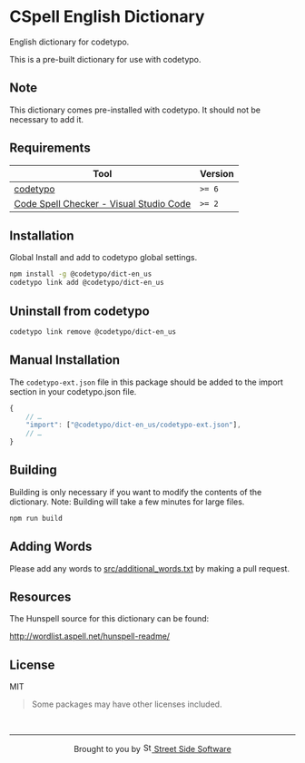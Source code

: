# CSpell English Dictionary

English dictionary for codetypo.

This is a pre-built dictionary for use with codetypo.

## Note

This dictionary comes pre-installed with codetypo. It should not be necessary to add it.

## Requirements

| Tool                                                                                                                                 | Version |
| ------------------------------------------------------------------------------------------------------------------------------------ | ------- |
| [codetypo](https://github.com/khulnasofto)                                                                               | `>= 6`  |
| [Code Spell Checker - Visual Studio Code](https://marketplace.visualstudio.com/items?itemName=khulnasoftell-checker) | `>= 2`  |

## Installation

Global Install and add to codetypo global settings.

```sh
npm install -g @codetypo/dict-en_us
codetypo link add @codetypo/dict-en_us
```

## Uninstall from codetypo

```sh
codetypo link remove @codetypo/dict-en_us
```

## Manual Installation

The `codetypo-ext.json` file in this package should be added to the import section in your codetypo.json file.

```javascript
{
    // …
    "import": ["@codetypo/dict-en_us/codetypo-ext.json"],
    // …
}
```

## Building

Building is only necessary if you want to modify the contents of the dictionary. Note: Building will take a few minutes for large files.

```sh
npm run build
```

## Adding Words

Please add any words to [src/additional_words.txt](https://github.com/khulnasofto-dicts/blob/main/dictionaries/en_US/src/additional_words.txt) by making a pull request.

## Resources

The Hunspell source for this dictionary can be found:

<http://wordlist.aspell.net/hunspell-readme/>

## License

MIT

> Some packages may have other licenses included.

<!--- @@inject: ../../static/footer.md --->

<br/>

---

<p align="center">
Brought to you by <a href="https://khulnasofttle="Street Side Software">
<img width="16" alt="Street Side Software Logo" src="https://i.imgur.com/CyduuVY.png" /> Street Side Software
</a>
</p>

<!--- @@inject-end: ../../static/footer.md --->
